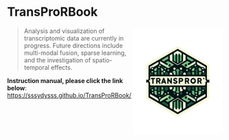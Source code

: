 # TransProRBook
<img src="TransProR_rlogo.png" alt="TransProPy Logo" width="210" height="250" align="right">

> Analysis and visualization of transcriptomic data are currently in progress. Future directions include multi-modal fusion, sparse learning, and the investigation of spatio-temporal effects.

**Instruction manual, please click the link below**:
https://sssydysss.github.io/TransProRBook/
